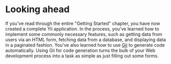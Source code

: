 # Looking ahead

If you've read through the entire "Getting Started" chapter, you have now created a complete Yii application.
In the process, you've learned how to implement some commonly necessary features, such as getting data from users
via an HTML form, fetching data from a database, and displaying data in a paginated fashion. You've also learned how
to use [Gii](gii.md) to generate code automatically. Using Gii for code generation turns the bulk of your Web development
process into a task as simple as just filling out some forms.

